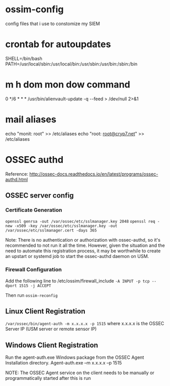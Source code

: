 # ossim-config
config files that i use to constomize my SIEM

# crontab for autoupdates

SHELL=/bin/bash
PATH=/usr/local/sbin:/usr/local/bin:/usr/sbin:/usr/bin:/sbin:/bin
#
# m h  dom mon dow   command
0 */6 * * * /usr/bin/alienvault-update -q --feed > /dev/null 2>&1

# mail aliases
echo "monit: root" >> /etc/aliases
echo "root: root@cryp7.net" >> /etc/aliases

# OSSEC authd
Reference: http://ossec-docs.readthedocs.io/en/latest/programs/ossec-authd.html

## OSSEC server config

### Certificate Generation

`openssl genrsa -out /var/ossec/etc/sslmanager.key 2048`
`openssl req -new -x509 -key /var/ossec/etc/sslmanager.key -out /var/ossec/etc/sslmanager.cert -days 365`

Note: There is no authentication or authorization with ossec-authd, so it's recommended to not run it all the time. However, given the situation and the need to automate this registration process, it may be worthwhile to create an upstart or systemd job to start the ossec-authd daemon on USM.

### Firewall Configuration
Add the following line to /etc/ossim/firewall_include
`-A INPUT -p tcp --dport 1515 -j ACCEPT`

Then run `ossim-reconfig`

## Linux Client Registration
`/var/ossec/bin/agent-auth -m x.x.x.x -p 1515`
where x.x.x.x is the OSSEC Server IP (USM server or remote sensor IP)


## Windows Client Registration
Run the agent-auth.exe Windows package from the OSSEC Agent Installation directory.
Agent-auth.exe –m x.x.x.x –p 1515

NOTE: The OSSEC Agent service on the client needs to be manually or programmatically started after this is run
